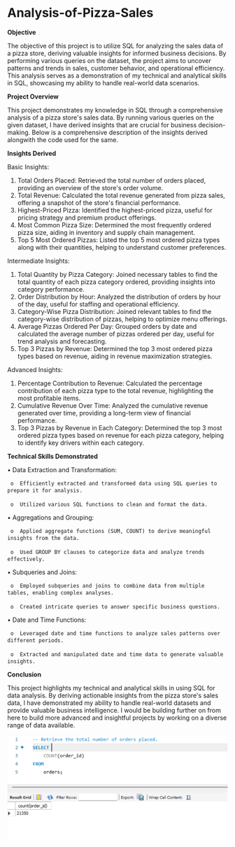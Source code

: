 # Analysis-of-Pizza-Sales
**Objective**

The objective of this project is to utilize SQL for analyzing the sales data of a pizza store, deriving valuable insights for informed business decisions. By performing various queries on the dataset, the project aims to uncover patterns and trends in sales, customer behavior, and operational efficiency. This analysis serves as a demonstration of my technical and analytical skills in SQL, showcasing my ability to handle real-world data scenarios.

**Project Overview**

This project demonstrates my knowledge in SQL through a comprehensive analysis of a pizza store's sales data. By running various queries on the given dataset, I have derived insights that are crucial for business decision-making. Below is a comprehensive description of the insights derived alongwith the code used for the same.

**Insights Derived**

Basic Insights:
1.	Total Orders Placed: Retrieved the total number of orders placed, providing an overview of the store's order volume.
2.	Total Revenue: Calculated the total revenue generated from pizza sales, offering a snapshot of the store's financial performance.
3.	Highest-Priced Pizza: Identified the highest-priced pizza, useful for pricing strategy and premium product offerings.
4.	Most Common Pizza Size: Determined the most frequently ordered pizza size, aiding in inventory and supply chain management.
5.	Top 5 Most Ordered Pizzas: Listed the top 5 most ordered pizza types along with their quantities, helping to understand customer preferences.
   
Intermediate Insights:
1.	Total Quantity by Pizza Category: Joined necessary tables to find the total quantity of each pizza category ordered, providing insights into category performance.
2.	Order Distribution by Hour: Analyzed the distribution of orders by hour of the day, useful for staffing and operational efficiency.
3.	Category-Wise Pizza Distribution: Joined relevant tables to find the category-wise distribution of pizzas, helping to optimize menu offerings.
4.	Average Pizzas Ordered Per Day: Grouped orders by date and calculated the average number of pizzas ordered per day, useful for trend analysis and forecasting.
5.	Top 3 Pizzas by Revenue: Determined the top 3 most ordered pizza types based on revenue, aiding in revenue maximization strategies.
   
Advanced Insights:
1.	Percentage Contribution to Revenue: Calculated the percentage contribution of each pizza type to the total revenue, highlighting the most profitable items.
2.	Cumulative Revenue Over Time: Analyzed the cumulative revenue generated over time, providing a long-term view of financial performance.
3.	Top 3 Pizzas by Revenue in Each Category: Determined the top 3 most ordered pizza types based on revenue for each pizza category, helping to identify key drivers within each category.
   
**Technical Skills Demonstrated**

•	Data Extraction and Transformation:

     o	Efficiently extracted and transformed data using SQL queries to prepare it for analysis.
  
     o	Utilized various SQL functions to clean and format the data.
  
•	Aggregations and Grouping:

     o	Applied aggregate functions (SUM, COUNT) to derive meaningful insights from the data.
  
     o	Used GROUP BY clauses to categorize data and analyze trends effectively.
  
•	Subqueries and Joins:

     o	Employed subqueries and joins to combine data from multiple tables, enabling complex analyses.
  
     o	Created intricate queries to answer specific business questions.
  
•	Date and Time Functions:

     o	Leveraged date and time functions to analyze sales patterns over different periods.
  
     o	Extracted and manipulated date and time data to generate valuable insights.
  
**Conclusion**

This project highlights my technical and analytical skills in using SQL for data analysis. By deriving actionable insights from the pizza store's sales data, I have demonstrated my ability to handle real-world datasets and provide valuable business intelligence. I would be building further on from here to build more advanced and insightful projects by working on a diverse range of data available.


![image alt](https://github.com/rajashreepatra/Analysis-of-Pizza-Sales/blob/f3a1988b3dac88542845f5b94fc2918eb3cd7c81/q1.png)
